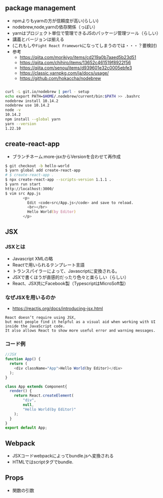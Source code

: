 ## package management
- npmよりもyarnの方が信頼度が高い(らしい)
- nodebrew,node,yarnの依存関係（っぽい）
- yarnはプロジェクト単位で管理できるJSのパッケージ管理ツール（らしい）
- 講義とバージョンは揃える
- (これもしや`Fight React Framework`になってしまうのでは・・・？要検討)
- 参考
  - https://qiita.com/morikiyo/items/cd219a0b7aaed5b23d51
  - https://qiita.com/chihiro/items/13652c461519f8922f56
  - https://qiita.com/senou/items/d939601e32c0005ebfe3
  - https://classic.yarnpkg.com/ja/docs/usage/
  - https://github.com/hokaccha/nodebrew

```zsh

curl -L git.io/nodebrew | perl - setup
echo export PATH=$HOME/.nodebrew/current/bin:$PATH >> .bashrc
nodebrew install 10.14.2
nodebrew use 10.14.2
node -v
10.14.2
npm install --global yarn
yarn --version
1.22.10

```

## create-react-app
- ブランチネーム:more-jsxからVersionを合わせて再作成
```zsh
$ git checkout -b hello-world
$ yarn global add create-react-app
# $ create-react-app .
$ npx create-react-app --scripts-version 1.1.1 .
$ yarn run start 
http://localhost:3000/
$ vim src App.js
        <p>
          Edit <code>src/App.js</code> and save to reload.
          <br></br>
          Hello World(by Editor)
        </p>
```


## JSX
### JSXとは
- Javascript XMLの略
- Reactで用いられるテンプレート言語
- トランスパイラーによって、Javascriptに変換される。
- JSXで書くほうが直感的だったり色々と楽らしい（らしい）
- React、JSX共にFacebook製（TypescriptはMicroSoft製）

### なぜJSXを用いるのか
- https://reactjs.org/docs/introducing-jsx.html
```
React doesn’t require using JSX, 
but most people find it helpful as a visual aid when working with UI inside the JavaScript code. 
It also allows React to show more useful error and warning messages.
```

### コード例
```js
//JSX
function App() {
  return (
    <div className="App">Hello World(by Editor)</div>
  );
}

class App extends Component{
  render() {
    return React.createElement(
        "div",
        null,
        "Hello World(by Editor)"
    );
  }
}
export default App;
```

## Webpack 
- JSXコードwebpackによってbundle.jsへ変換される
- HTMLではscriptタグでbundle.

## Props
- 関数の引数

